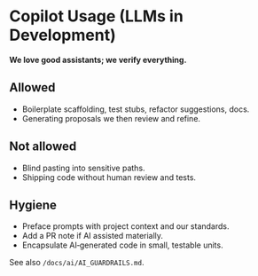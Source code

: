 # Copilot Usage (LLMs in Development)

**We love good assistants; we verify everything.**

## Allowed
- Boilerplate scaffolding, test stubs, refactor suggestions, docs.
- Generating proposals we then review and refine.

## Not allowed
- Blind pasting into sensitive paths.
- Shipping code without human review and tests.

## Hygiene
- Preface prompts with project context and our standards.
- Add a PR note if AI assisted materially.
- Encapsulate AI‑generated code in small, testable units.

See also `/docs/ai/AI_GUARDRAILS.md`.
